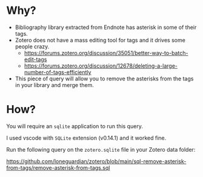 # Why?
- Bibliography library extracted from Endnote has asterisk in some of their tags.
- Zotero does not have a mass editing tool for tags and it drives some people crazy.
    - https://forums.zotero.org/discussion/35051/better-way-to-batch-edit-tags
    - https://forums.zotero.org/discussion/12678/deleting-a-large-number-of-tags-efficiently
- This piece of query will allow you to remove the asterisks from the tags in your library and merge them.

# How?
You will require an `sqlite` application to run this query.

I used vscode with `SQLite` extension (v0.14.1) and it worked fine.

Run the following query on the `zotero.sqlite` file in your Zotero data folder:

https://github.com/loneguardian/zotero/blob/main/sql-remove-asterisk-from-tags/remove-asterisk-from-tags.sql